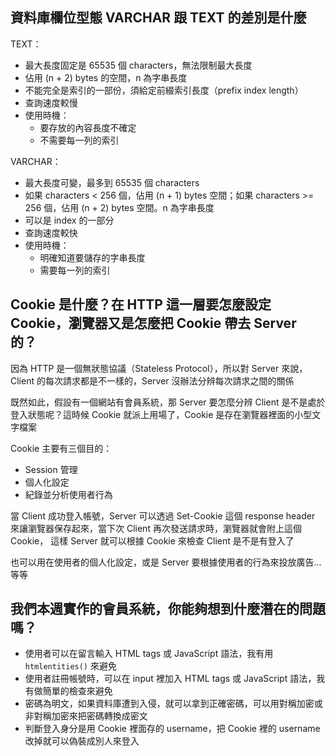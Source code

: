 ## 資料庫欄位型態 VARCHAR 跟 TEXT 的差別是什麼

TEXT：
- 最大長度固定是 65535 個 characters，無法限制最大長度
- 佔用 (n + 2) bytes 的空間，n 為字串長度
- 不能完全是索引的一部份，須給定前綴索引長度（prefix index length）
- 查詢速度較慢
- 使用時機：
  - 要存放的內容長度不確定
  - 不需要每一列的索引

VARCHAR：
- 最大長度可變，最多到 65535 個 characters
- 如果 characters < 256 個，佔用 (n + 1) bytes 空間；如果 characters >= 256 個，佔用 (n + 2) bytes 空間。n 為字串長度
- 可以是 index 的一部分
- 查詢速度較快
- 使用時機：
  - 明確知道要儲存的字串長度
  - 需要每一列的索引


## Cookie 是什麼？在 HTTP 這一層要怎麼設定 Cookie，瀏覽器又是怎麼把 Cookie 帶去 Server 的？

因為 HTTP 是一個無狀態協議（Stateless Protocol），所以對 Server 來說，Client 的每次請求都是不一樣的，Server 沒辦法分辨每次請求之間的關係

既然如此，假設有一個網站有會員系統，那 Server 要怎麼分辨 Client 是不是處於登入狀態呢？這時候 Cookie 就派上用場了，Cookie 是存在瀏覽器裡面的小型文字檔案

Cookie 主要有三個目的：
- Session 管理
- 個人化設定
- 紀錄並分析使用者行為

當 Client 成功登入帳號，Server 可以透過 Set-Cookie 這個 response header 來讓瀏覽器保存起來，當下次 Client 再次發送請求時，瀏覽器就會附上這個 Cookie，
這樣 Server 就可以根據 Cookie 來檢查 Client 是不是有登入了

也可以用在使用者的個人化設定，或是 Server 要根據使用者的行為來投放廣告...等等


## 我們本週實作的會員系統，你能夠想到什麼潛在的問題嗎？

- 使用者可以在留言輸入 HTML tags 或 JavaScript 語法，我有用 `htmlentities()` 來避免
- 使用者註冊帳號時，可以在 input 裡加入 HTML tags 或 JavaScript 語法，我有做簡單的檢查來避免
- 密碼為明文，如果資料庫遭到入侵，就可以拿到正確密碼，可以用對稱加密或非對稱加密來把密碼轉換成密文
- 判斷登入身分是用 Cookie 裡面存的 username，把 Cookie 裡的 username 改掉就可以偽裝成別人來登入